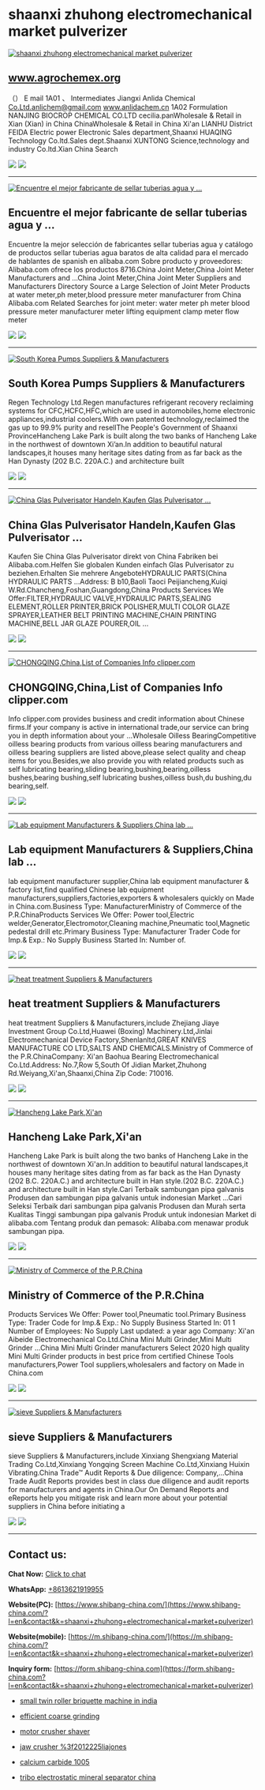 # shaanxi zhuhong electromechanical market pulverizer

<a href="https://swt.shibang-china.com/?l=en&img&k=shaanxi+zhuhong+electromechanical+market+pulverizer" target="_blank">![shaanxi zhuhong electromechanical market pulverizer](http://static.shibang-china.com/all-800x300/1360.jpg)</a>

## www.agrochemex.org
（） E mail 1A01 、 Intermediates Jiangxi Anlida Chemical Co.Ltd.anlichem@gmail.com www.anlidachem.cn 1A02 Formulation NANJING BIOCROP CHEMICAL CO.LTD cecilia.panWholesale &amp; Retail in Xian (Xian) in China ChinaWholesale &amp; Retail in China Xi'an LIANHU District FEIDA Electric power Electronic Sales department,Shaanxi HUAQING Technology Co.ltd.Sales dept.Shaanxi XUNTONG Science,technology and industry Co.ltd.Xian China Search


<a href="https://whatsapp.shibangsoft.com/WhatsApp.php" target="_blank" title="WhatsApp">![](http://static.shibang-china.com/icon/whatsapp.png)</a> <a href="https://swt.shibang-china.com/?l=en&icon&k=shaanxi+zhuhong+electromechanical+market+pulverizer" target="_blank">![](http://static.shibang-china.com/icon/chat-en.png)</a>

---

<a href="https://swt.shibang-china.com/?l=en&img&k=shaanxi+zhuhong+electromechanical+market+pulverizer" target="_blank">![Encuentre el mejor fabricante de sellar tuberias agua y …](http://static.shibang-china.com/all-800x300/1370.jpg)</a>

## Encuentre el mejor fabricante de sellar tuberias agua y …
Encuentre la mejor selecci&#243;n de fabricantes sellar tuberias agua y cat&#225;logo de productos sellar tuberias agua baratos de alta calidad para el mercado de hablantes de spanish en alibaba.com Sobre producto y proveedores: Alibaba.com ofrece los productos 8716.China Joint Meter,China Joint Meter Manufacturers and …China Joint Meter,China Joint Meter Suppliers and Manufacturers Directory Source a Large Selection of Joint Meter Products at water meter,ph meter,blood pressure meter manufacturer from China Alibaba.com Related Searches for joint meter: water meter ph meter blood pressure meter manufacturer meter lifting equipment clamp meter flow meter


<a href="https://whatsapp.shibangsoft.com/WhatsApp.php" target="_blank" title="WhatsApp">![](http://static.shibang-china.com/icon/whatsapp.png)</a> <a href="https://swt.shibang-china.com/?l=en&icon&k=shaanxi+zhuhong+electromechanical+market+pulverizer" target="_blank">![](http://static.shibang-china.com/icon/chat-en.png)</a>

---

<a href="https://swt.shibang-china.com/?l=en&img&k=shaanxi+zhuhong+electromechanical+market+pulverizer" target="_blank">![South Korea Pumps Suppliers &amp; Manufacturers](http://static.shibang-china.com/all-800x300/650.jpg)</a>

## South Korea Pumps Suppliers &amp; Manufacturers
Regen Technology Ltd.Regen manufactures refrigerant recovery reclaiming systems for CFC,HCFC,HFC,which are used in automobiles,home electronic appliances,industrial coolers.With own patented technology,reclaimed the gas up to 99.9% purity and resellThe People's Government of Shaanxi ProvinceHancheng Lake Park is built along the two banks of Hancheng Lake in the northwest of downtown Xi’an.In addition to beautiful natural landscapes,it houses many heritage sites dating from as far back as the Han Dynasty (202 B.C. 220A.C.) and architecture built


<a href="https://whatsapp.shibangsoft.com/WhatsApp.php" target="_blank" title="WhatsApp">![](http://static.shibang-china.com/icon/whatsapp.png)</a> <a href="https://swt.shibang-china.com/?l=en&icon&k=shaanxi+zhuhong+electromechanical+market+pulverizer" target="_blank">![](http://static.shibang-china.com/icon/chat-en.png)</a>

---

<a href="https://swt.shibang-china.com/?l=en&img&k=shaanxi+zhuhong+electromechanical+market+pulverizer" target="_blank">![China Glas Pulverisator Handeln,Kaufen Glas Pulverisator …](http://static.shibang-china.com/all-800x300/383.jpg)</a>

## China Glas Pulverisator Handeln,Kaufen Glas Pulverisator …
Kaufen Sie China Glas Pulverisator direkt von China Fabriken bei Alibaba.com.Helfen Sie globalen Kunden einfach Glas Pulverisator zu beziehen.Erhalten Sie mehrere AngeboteHYDRAULIC PARTS(China HYDRAULIC PARTS …Address: B b10,Baoli Taoci Peijiancheng,Kuiqi W.Rd.Chancheng,Foshan,Guangdong,China Products Services We Offer:FILTER,HYDRAULIC VALVE,HYDRAULIC PARTS,SEALING ELEMENT,ROLLER PRINTER,BRICK POLISHER,MULTI COLOR GLAZE SPRAYER,LEATHER BELT PRINTING MACHINE,CHAIN PRINTING MACHINE,BELL JAR GLAZE POURER,OIL …


<a href="https://whatsapp.shibangsoft.com/WhatsApp.php" target="_blank" title="WhatsApp">![](http://static.shibang-china.com/icon/whatsapp.png)</a> <a href="https://swt.shibang-china.com/?l=en&icon&k=shaanxi+zhuhong+electromechanical+market+pulverizer" target="_blank">![](http://static.shibang-china.com/icon/chat-en.png)</a>

---

<a href="https://swt.shibang-china.com/?l=en&img&k=shaanxi+zhuhong+electromechanical+market+pulverizer" target="_blank">![CHONGQING,China,List of Companies Info clipper.com](http://static.shibang-china.com/all-800x300/1330.jpg)</a>

## CHONGQING,China,List of Companies Info clipper.com
Info clipper.com provides business and credit information about Chinese firms.If your company is active in international trade,our service can bring you in depth information about your …Wholesale Oilless BearingCompetitive oilless bearing products from various oilless bearing manufacturers and oilless bearing suppliers are listed above,please select quality and cheap items for you.Besides,we also provide you with related products such as self lubricating bearing,sliding bearing,bushing,bearing,oilless bushes,bearing bushing,self lubricating bushes,oilless bush,du bushing,du bearing,self.


<a href="https://whatsapp.shibangsoft.com/WhatsApp.php" target="_blank" title="WhatsApp">![](http://static.shibang-china.com/icon/whatsapp.png)</a> <a href="https://swt.shibang-china.com/?l=en&icon&k=shaanxi+zhuhong+electromechanical+market+pulverizer" target="_blank">![](http://static.shibang-china.com/icon/chat-en.png)</a>

---

<a href="https://swt.shibang-china.com/?l=en&img&k=shaanxi+zhuhong+electromechanical+market+pulverizer" target="_blank">![Lab equipment Manufacturers &amp; Suppliers,China lab …](http://static.shibang-china.com/all-800x300/72.jpg)</a>

## Lab equipment Manufacturers &amp; Suppliers,China lab …
lab equipment manufacturer supplier,China lab equipment manufacturer &amp; factory list,find qualified Chinese lab equipment manufacturers,suppliers,factories,exporters &amp; wholesalers quickly on Made in China.com.Business Type: ManufacturerMinistry of Commerce of the P.R.ChinaProducts Services We Offer: Power tool,Electric welder,Generator,Electromotor,Cleaning machine,Pneumatic tool,Magnetic pedestal drill etc.Primary Business Type: Manufacturer Trader Code for Imp.&amp; Exp.: No Supply Business Started In: Number of.


<a href="https://whatsapp.shibangsoft.com/WhatsApp.php" target="_blank" title="WhatsApp">![](http://static.shibang-china.com/icon/whatsapp.png)</a> <a href="https://swt.shibang-china.com/?l=en&icon&k=shaanxi+zhuhong+electromechanical+market+pulverizer" target="_blank">![](http://static.shibang-china.com/icon/chat-en.png)</a>

---

<a href="https://swt.shibang-china.com/?l=en&img&k=shaanxi+zhuhong+electromechanical+market+pulverizer" target="_blank">![heat treatment Suppliers &amp; Manufacturers](http://static.shibang-china.com/all-800x300/1476.jpg)</a>

## heat treatment Suppliers &amp; Manufacturers
heat treatment Suppliers &amp; Manufacturers,include Zhejiang Jiaye Investment Group Co.Ltd,Huawei (Boxing) Machinery.Ltd,Jinlai Electromechanical Device Factory,Shenlanltd,GREAT KNIVES MANUFACTURE CO LTD,SALTS AND CHEMICALS.Ministry of Commerce of the P.R.ChinaCompany: Xi'an Baohua Bearing Electromechanical Co.Ltd.Address: No.7,Row 5,South Of Jidian Market,Zhuhong Rd.Weiyang,Xi'an,Shaanxi,China Zip Code: 710016.


<a href="https://whatsapp.shibangsoft.com/WhatsApp.php" target="_blank" title="WhatsApp">![](http://static.shibang-china.com/icon/whatsapp.png)</a> <a href="https://swt.shibang-china.com/?l=en&icon&k=shaanxi+zhuhong+electromechanical+market+pulverizer" target="_blank">![](http://static.shibang-china.com/icon/chat-en.png)</a>

---

<a href="https://swt.shibang-china.com/?l=en&img&k=shaanxi+zhuhong+electromechanical+market+pulverizer" target="_blank">![Hancheng Lake Park,Xi'an](http://static.shibang-china.com/all-800x300/1522.jpg)</a>

## Hancheng Lake Park,Xi'an
Hancheng Lake Park is built along the two banks of Hancheng Lake in the northwest of downtown Xi'an.In addition to beautiful natural landscapes,it houses many heritage sites dating from as far back as the Han Dynasty (202 B.C. 220A.C.) and architecture built in Han style.(202 B.C. 220A.C.) and architecture built in Han style.Cari Terbaik sambungan pipa galvanis Produsen dan sambungan pipa galvanis untuk indonesian Market …Cari Seleksi Terbaik dari sambungan pipa galvanis Produsen dan Murah serta Kualitas Tinggi sambungan pipa galvanis Produk untuk indonesian Market di alibaba.com Tentang produk dan pemasok: Alibaba.com menawar produk sambungan pipa.


<a href="https://whatsapp.shibangsoft.com/WhatsApp.php" target="_blank" title="WhatsApp">![](http://static.shibang-china.com/icon/whatsapp.png)</a> <a href="https://swt.shibang-china.com/?l=en&icon&k=shaanxi+zhuhong+electromechanical+market+pulverizer" target="_blank">![](http://static.shibang-china.com/icon/chat-en.png)</a>

---

<a href="https://swt.shibang-china.com/?l=en&img&k=shaanxi+zhuhong+electromechanical+market+pulverizer" target="_blank">![Ministry of Commerce of the P.R.China](http://static.shibang-china.com/all-800x300/1285.jpg)</a>

## Ministry of Commerce of the P.R.China
Products Services We Offer: Power tool,Pneumatic tool.Primary Business Type: Trader Code for Imp.&amp; Exp.: No Supply Business Started In: 01 1 Number of Employees: No Supply Last updated: a year ago Company: Xi'an Aibeide Electromechanical Co.Ltd.China Mini Multi Grinder,Mini Multi Grinder …China Mini Multi Grinder manufacturers Select 2020 high quality Mini Multi Grinder products in best price from certified Chinese Tools manufacturers,Power Tool suppliers,wholesalers and factory on Made in China.com


<a href="https://whatsapp.shibangsoft.com/WhatsApp.php" target="_blank" title="WhatsApp">![](http://static.shibang-china.com/icon/whatsapp.png)</a> <a href="https://swt.shibang-china.com/?l=en&icon&k=shaanxi+zhuhong+electromechanical+market+pulverizer" target="_blank">![](http://static.shibang-china.com/icon/chat-en.png)</a>

---

<a href="https://swt.shibang-china.com/?l=en&img&k=shaanxi+zhuhong+electromechanical+market+pulverizer" target="_blank">![sieve Suppliers &amp; Manufacturers](http://static.shibang-china.com/all-800x300/1277.jpg)</a>

## sieve Suppliers &amp; Manufacturers
sieve Suppliers &amp; Manufacturers,include Xinxiang Shengxiang Material Trading Co.Ltd,Xinxiang Yongqing Screen Machine Co.Ltd,Xinxiang Huixin Vibrating.China Trade™ Audit Reports &amp; Due diligence: Company,…China Trade Audit Reports provides best in class due diligence and audit reports for manufacturers and agents in China.Our On Demand Reports and eReports help you mitigate risk and learn more about your potential suppliers in China before initiating a


<a href="https://whatsapp.shibangsoft.com/WhatsApp.php" target="_blank" title="WhatsApp">![](http://static.shibang-china.com/icon/whatsapp.png)</a> <a href="https://swt.shibang-china.com/?l=en&icon&k=shaanxi+zhuhong+electromechanical+market+pulverizer" target="_blank">![](http://static.shibang-china.com/icon/chat-en.png)</a>

---
## Contact us:

**Chat Now:** [Click to chat](https://swt.shibang-china.com?l=en&contact&k=shaanxi+zhuhong+electromechanical+market+pulverizer)

**WhatsApp:**  [+8613621919955](https://whatsapp.shibangsoft.com/WhatsApp.php)

**Website(PC):** [https://www.shibang-china.com/](https://www.shibang-china.com/?l=en&contact&k=shaanxi+zhuhong+electromechanical+market+pulverizer)

**Website(mobile):** [https://m.shibang-china.com/](https://m.shibang-china.com/?l=en&contact&k=shaanxi+zhuhong+electromechanical+market+pulverizer)

**Inquiry form:** [https://form.shibang-china.com](https://form.shibang-china.com?l=en&contact&k=shaanxi+zhuhong+electromechanical+market+pulverizer)

* [small twin roller briquette machine in india](../138/small%20twin%20roller%20briquette%20machine%20in%20india.md)

* [efficient coarse grinding](../138/efficient%20coarse%20grinding.md)

* [motor crusher shaver](../137/motor%20crusher%20shaver.md)

* [jaw crusher %3f2012225liajones](../140/jaw%20crusher%20%253f2012225liajones.md)

* [calcium carbide 1005](../131/calcium%20carbide%201005.md)

* [tribo electrostatic mineral separator china](../129/tribo%20electrostatic%20mineral%20separator%20china.md)